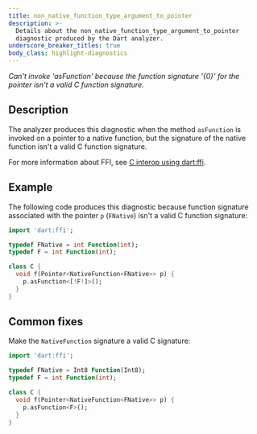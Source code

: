 ```yaml
---
title: non_native_function_type_argument_to_pointer
description: >-
  Details about the non_native_function_type_argument_to_pointer
  diagnostic produced by the Dart analyzer.
underscore_breaker_titles: true
body_class: highlight-diagnostics
---
```


_Can't invoke 'asFunction' because the function signature '{0}' for the pointer
isn't a valid C function signature._

## Description

The analyzer produces this diagnostic when the method `asFunction` is
invoked on a pointer to a native function, but the signature of the native
function isn't a valid C function signature.

For more information about FFI, see [C interop using dart:ffi][ffi].

## Example

The following code produces this diagnostic because function signature
associated with the pointer `p` (`FNative`) isn't a valid C function
signature:

```dart
import 'dart:ffi';

typedef FNative = int Function(int);
typedef F = int Function(int);

class C {
  void f(Pointer<NativeFunction<FNative>> p) {
    p.asFunction<[!F!]>();
  }
}
```

## Common fixes

Make the `NativeFunction` signature a valid C signature:

```dart
import 'dart:ffi';

typedef FNative = Int8 Function(Int8);
typedef F = int Function(int);

class C {
  void f(Pointer<NativeFunction<FNative>> p) {
    p.asFunction<F>();
  }
}
```

[ffi]: /interop/c-interop

